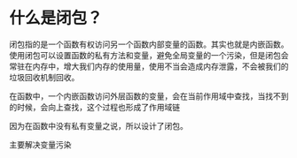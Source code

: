 
# 什么是闭包？

闭包指的是一个函数有权访问另一个函数内部变量的函数。其实也就是内嵌函数。使用闭包可以设置函数的私有方法和变量，避免全局变量的一个污染，但是闭包会常驻在内存中，增大我们内存的使用量，使用不当会造成内存泄露，不会被我们的垃圾回收机制回收。

在函数中，一个内嵌函数访问外层函数的变量，会在当前作用域中查找，当找不到的时候，会向上查找，这个过程也形成了作用域链

因为在函数中没有私有变量之说，所以设计了闭包。

主要解决变量污染
